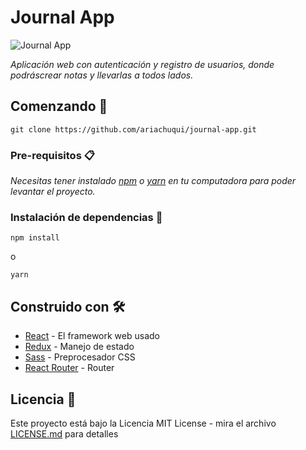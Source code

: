 # Journal App

![Journal App](https://i.imgur.com/CnDG83m.png "Journal APp")

_Aplicación web con autenticación y registro de usuarios, donde podráscrear notas y llevarlas a todos lados._

## Comenzando 🚀

```
git clone https://github.com/ariachuqui/journal-app.git
```


### Pre-requisitos 📋

_Necesitas tener instalado [npm](https://www.npmjs.com/) o [yarn](https://yarnpkg.com/) en tu computadora para poder levantar el proyecto._


### Instalación de dependencias 🔧


```
npm install
```
o
```
yarn
```


## Construido con 🛠️


* [React](https://es.reactjs.org/) - El framework web usado
* [Redux](https://es.redux.js.org/) - Manejo de estado
* [Sass](https://sass-lang.com/) - Preprocesador CSS
* [React Router](https://reactrouter.com/web/guides/quick-start) - Router


## Licencia 📄

Este proyecto está bajo la Licencia MIT License - mira el archivo [LICENSE.md](LICENSE.md) para detalles
